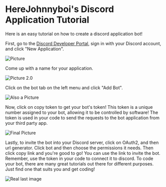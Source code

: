 # HereJohnnyboi's Discord Application Tutorial

Here is an easy tutorial on how to create a discord application bot!

First, go to the [Discord Developer Portal](https://discord.com/developers/applications), sign in with your Discord account, and click "New Application".

![Picture](https://github.com/HereJohnnyboi/Frog-Bot-2.0/blob/HereJohnnyboi-flyers/Screen%20Shot%202022-01-27%20at%201.47.39%20PM.png?raw=true)

Come up with a name for your application.

![Picture 2.0](https://github.com/HereJohnnyboi/Frog-Bot-2.0/blob/HereJohnnyboi-flyers/Screen%20Shot%202022-01-27%20at%201.53.29%20PM.png?raw=true)

Click on the bot tab on the left menu and click "Add Bot".

![Also a Picture](https://github.com/HereJohnnyboi/Frog-Bot-2.0/blob/HereJohnnyboi-flyers/Screen%20Shot%202022-01-27%20at%201.55.42%20PM.png?raw=true)

Now, click on copy token to get your bot's token! This token is a unique number assigned to your bot, allowing it to be controlled by software! The token is used in your code to send the requests to the bot application from your third party app.

![Final Picture](https://github.com/HereJohnnyboi/Frog-Bot-2.0/blob/HereJohnnyboi-flyers/Screen%20Shot%202022-01-27%20at%201.59.03%20PM.png?raw=true)

Lastly, to invite the bot into your Discord server, click on OAuth2, and then url generator. Click bot and then choose the permissions it needs. Then click copy link and you're good to go! You can use the link to invite the bot. Remember, use the token in your code to connect it to discord. To code your bot, there are many great tutorials out there for different purposes. Just find one that suits you and get coding!

![Real last image](https://github.com/HereJohnnyboi/Frog-Bot-2.0/blob/HereJohnnyboi-flyers/Screen%20Shot%202022-01-27%20at%202.09.50%20PM.png?raw=true)
